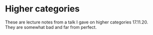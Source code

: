 # Higher categories
These are lecture notes from a talk I gave on higher categories 17.11.20. They are somewhat bad and far from perfect. 
